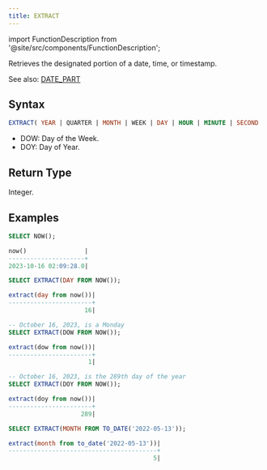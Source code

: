 ```yaml
---
title: EXTRACT
---
```


import FunctionDescription from '@site/src/components/FunctionDescription';

<FunctionDescription description="Introduced or updated: v1.2.153"/>

Retrieves the designated portion of a date, time, or timestamp.

See also: [DATE_PART](date-part.md)

## Syntax

```sql
EXTRACT( YEAR | QUARTER | MONTH | WEEK | DAY | HOUR | MINUTE | SECOND | DOW | DOY FROM <date_or_time_expr> )
```

- DOW: Day of the Week.
- DOY: Day of Year.

## Return Type

Integer.

## Examples

```sql
SELECT NOW();

now()                |
---------------------+
2023-10-16 02:09:28.0|

SELECT EXTRACT(DAY FROM NOW());

extract(day from now())|
-----------------------+
                     16|

-- October 16, 2023, is a Monday
SELECT EXTRACT(DOW FROM NOW());

extract(dow from now())|
-----------------------+
                      1|

-- October 16, 2023, is the 289th day of the year
SELECT EXTRACT(DOY FROM NOW());

extract(doy from now())|
-----------------------+
                    289|

SELECT EXTRACT(MONTH FROM TO_DATE('2022-05-13'));

extract(month from to_date('2022-05-13'))|
-----------------------------------------+
                                        5|
```